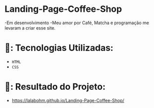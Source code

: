 # Landing-Page-Coffee-Shop

-Em desenvolvimento 
-Meu amor por Café, Matcha e programação me levaram a criar esse site.

# :hammer:: Tecnologias Utilizadas:
 * `HTML` 
 * `CSS`

# :pushpin:: Resultado do Projeto:
- https://lalabohm.github.io/Landing-Page-Coffee-Shop/
